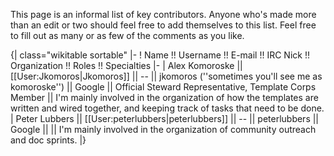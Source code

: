 This page is an informal list of key contributors. Anyone who's made more than an edit or two should feel free to add themselves to this list. Feel free to fill out as many or as few of the comments as you like.

{| class="wikitable sortable"
|-
! Name !! Username !! E-mail !! IRC Nick !! Organization !! Roles !! Specialties
|-
| Alex Komoroske || [[User:Jkomoros|Jkomoros]] || -- || jkomoros (''sometimes you'll see me as komoroske'') || Google || Official Steward Representative, Template Corps Member || I'm mainly involved in the organization of how the templates are written and wired together, and keeping track of tasks that need to be done.
| Peter Lubbers || [[User:peterlubbers|peterlubbers]] || -- || peterlubbers || Google ||  || I'm mainly involved in the organization of community outreach and doc sprints.
|}